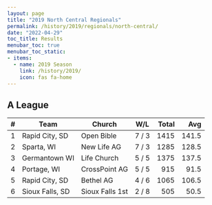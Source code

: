 ```yaml
---
layout: page
title: "2019 North Central Regionals"
permalink: /history/2019/regionals/north-central/
date: "2022-04-29"
toc_title: Results
menubar_toc: true
menubar_toc_static:
- items:
  - name: 2019 Season
    link: /history/2019/
    icon: fas fa-home
---
```


## A League

| # | Team            | Church          | W/L   | Total | Avg   |
|--:|-----------------|-----------------|-------|------:|------:|
| 1 | Rapid City, SD  | Open Bible      | 7 / 3 | 1415  | 141.5 |
| 2 | Sparta, WI      | New Life AG     | 7 / 3 | 1285  | 128.5 |
| 3 | Germantown WI   | Life Church     | 5 / 5 | 1375  | 137.5 |
| 4 | Portage, WI     | CrossPoint AG   | 5 / 5 | 915   | 91.5  |
| 5 | Rapid City, SD  | Bethel AG       | 4 / 6 | 1065  | 106.5 |
| 6 | Sioux Falls, SD | Sioux Falls 1st | 2 / 8 | 505   | 50.5  |
